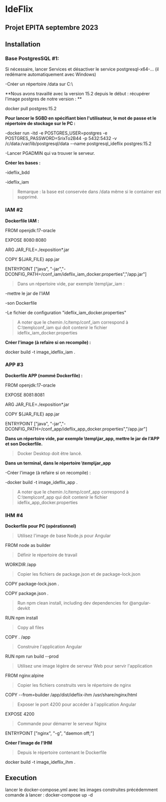 # IdeFlix
Projet EPITA septembre 2023 
-----------------
## Installation

### Base PostgresSQL #1: 
Si nécessaire, lancer Services et désactiver le service postgresql-x64-… (il redémarre automatiquement avec Windows) 

-Créer un répertoire /data sur C:\ 

**Nous avons travaillé avec la version 15.2 depuis le début : récupérer l'image postgres de notre version : **

docker pull postgres:15.2 


**Pour lancer le SGBD en spécifiant bien l'utilisateur, le mot de passe et le répertoire de stockage sur le PC :**  

-docker run -itd -e POSTGRES_USER=postgres -e POSTGRES_PASSWORD=SrixTo2B44 -p 5432:5432 -v /c/data:/var/lib/postgresql/data --name postgresql_ideflix postgres:15.2 

-Lancer PGADMIN qui va trouver le serveur. 

**Créer les bases :**

-ideflix_bdd 

-ideflix_iam 

>Remarque : la base est conservée dans /data même si le container est supprimé. 

### IAM #2

**Dockerfile IAM :** 

FROM openjdk:17-oracle 

EXPOSE 8080:8080 

ARG JAR_FILE=./exposition*.jar 

COPY ${JAR_FILE} app.jar 

 
ENTRYPOINT ["java", "-jar","-DCONFIG_PATH=/conf_iam/ideflix_iam_docker.properties","/app.jar"] 


>Dans un répertoire vide, par exemple \temp\jar_iam : 

-mettre le jar de l'IAM 

-son Dockerfile 

-Le fichier de configuration "ideflix_iam_docker.properties" 

>A noter que le chemin /c/temp/conf_iam correspond à C:\temp\conf_iam qui doit contenir le fichier ideflix_iam_docker.properties 

**Créer l'image (à refaire si on recompile) :** 

docker build -t image_ideflix_iam . 

### APP #3
**Dockerfile APP (nommé Dockerfile) :** 

FROM openjdk:17-oracle 

EXPOSE 8081:8081 

ARG JAR_FILE=./exposition*.jar 

COPY ${JAR_FILE} app.jar 

ENTRYPOINT ["java", "-jar","-DCONFIG_PATH=/conf_app/ideflix_app_docker.properties","/app.jar"] 

**Dans un répertoire vide, par exemple \temp\jar_app, mettre le jar de l'APP et son Dockerfile.** 

>Docker Desktop doit être lancé. 

**Dans un terminal, dans le répertoire \temp\jar_app** 

-Créer l'image (à refaire si on recompile) : 

-docker build -t image_ideflix_app . 

>A noter que le chemin /c/temp/conf_app correspond à C:\temp\conf_app qui doit contenir le fichier ideflix_app_docker.properties 

### IHM #4
**Dockerfile pour PC (opérationnel)**  

>Utilisez l'image de base Node.js pour Angular

FROM node as builder  

>Définir le répertoire de travail

WORKDIR /app 

>Copier les fichiers de package.json et de package-lock.json

COPY package-lock.json . 

COPY package.json . 

>Run npm clean install, including dev dependencies for @angular-devkit

RUN npm install 

>Copy all files

COPY . /app 

>Construire l'application Angular

RUN npm run build --prod 

>Utilisez une image légère de serveur Web pour servir l'application

FROM nginx:alpine 

>Copier les fichiers construits vers le répertoire de nginx

COPY --from=builder /app/dist/ideflix-ihm /usr/share/nginx/html 


>Exposer le port 4200 pour accéder à l'application Angular

EXPOSE 4200 

>Commande pour démarrer le serveur Nginx

ENTRYPOINT ["nginx", "-g", "daemon off;"] 

**Créer l'image de l'IHM**

>Depuis le répertoire contenant le Dockerfile

docker build -t image_ideflix_ihm . 

## Execution
lancer le docker-compose.yml avec les images construites précédemment
comande à lancer : docker-compose up -d



 
